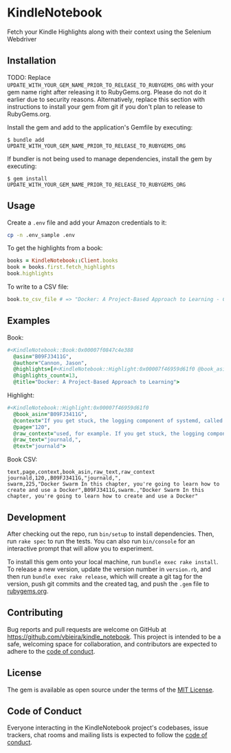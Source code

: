 # KindleNotebook

Fetch your Kindle Highlights along with their context using the Selenium Webdriver

## Installation

TODO: Replace `UPDATE_WITH_YOUR_GEM_NAME_PRIOR_TO_RELEASE_TO_RUBYGEMS_ORG` with your gem name right after releasing it to RubyGems.org. Please do not do it earlier due to security reasons. Alternatively, replace this section with instructions to install your gem from git if you don't plan to release to RubyGems.org.

Install the gem and add to the application's Gemfile by executing:

    $ bundle add UPDATE_WITH_YOUR_GEM_NAME_PRIOR_TO_RELEASE_TO_RUBYGEMS_ORG

If bundler is not being used to manage dependencies, install the gem by executing:

    $ gem install UPDATE_WITH_YOUR_GEM_NAME_PRIOR_TO_RELEASE_TO_RUBYGEMS_ORG

## Usage

Create a `.env` file and add your Amazon credentials to it:
```sh
cp -n .env_sample .env
```

To get the highlights from a book:
```rb
books = KindleNotebook::Client.books
book = books.first.fetch_highlights
book.highlights
```

To write to a CSV file:
```rb
book.to_csv_file # => "Docker: A Project-Based Approach to Learning - Cannon, Jason.csv"
```

## Examples

Book:
```rb
#<KindleNotebook::Book:0x00007f0847c4e388
  @asin="B09FJ3411G",
  @author="Cannon, Jason",
  @highlights=[#<KindleNotebook::Highlight:0x00007f46959d61f0 @book_asin="B09FJ3411G", ...],
  @highlights_count=13,
  @title="Docker: A Project-Based Approach to Learning">
```

<!-- TODO: create highligh class -->
Highlight:
```rb
#<KindleNotebook::Highlight:0x00007f46959d61f0
  @book_asin="B09FJ3411G",
  @context="If you get stuck, the logging component of systemd, called journald, can also help.",
  @page="120",
  @raw_context="used, for example. If you get stuck, the logging component of systemd, called journald, can also help. This journald command displays the last 20 entries in the",
  @raw_text="journald,",
  @text="journald">
```

Book CSV:
```csv
text,page,context,book_asin,raw_text,raw_context
journald,120,,B09FJ3411G,"journald,",
swarm,225,"Docker Swarm In this chapter, you're going to learn how to create and use a Docker",B09FJ3411G,swarm.,"Docker Swarm In this chapter, you're going to learn how to create and use a Docker"
```

## Development

After checking out the repo, run `bin/setup` to install dependencies. Then, run `rake spec` to run the tests. You can also run `bin/console` for an interactive prompt that will allow you to experiment.

To install this gem onto your local machine, run `bundle exec rake install`. To release a new version, update the version number in `version.rb`, and then run `bundle exec rake release`, which will create a git tag for the version, push git commits and the created tag, and push the `.gem` file to [rubygems.org](https://rubygems.org).

## Contributing

Bug reports and pull requests are welcome on GitHub at https://github.com/vbieira/kindle_notebook. This project is intended to be a safe, welcoming space for collaboration, and contributors are expected to adhere to the [code of conduct](https://github.com/vbieira/kindle_notebook/blob/master/CODE_OF_CONDUCT.md).

## License

The gem is available as open source under the terms of the [MIT License](https://opensource.org/licenses/MIT).

## Code of Conduct

Everyone interacting in the KindleNotebook project's codebases, issue trackers, chat rooms and mailing lists is expected to follow the [code of conduct](https://github.com/[USERNAME]/kindle_notebook/blob/master/CODE_OF_CONDUCT.md).
